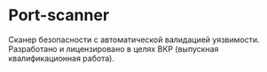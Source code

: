 # Port-scanner
Сканер безопасности с автоматической валидацией уязвимости. Разработано и лицензировано в целях ВКР (выпускная квалификационная работа). 

